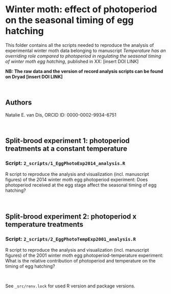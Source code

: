 # Winter moth: effect of photoperiod on the seasonal timing of egg hatching
This folder contains all the scripts needed to reproduce the analysis of experimental winter moth data belonging to manuscript _Temperature has an overriding role compared to photoperiod in regulating the seasonal timing of winter moth egg hatching_, published in XX: [insert DOI LINK]

**NB: The raw data and the version of record analysis scripts can be found on Dryad [insert DOI LINK]**

&nbsp;

## Authors
Natalie E. van Dis, ORCID ID: 0000-0002-9934-6751

&nbsp;

## Split-brood experiment 1: photoperiod treatments at a constant temperature
### Script: ```2_scripts/1_EggPhotoExp2014_analysis.R```
R script to reproduce the analysis and visualization (incl. manuscript figures) of the 2014 winter moth egg photoperiod experiment: Does photoperiod received at the egg stage affect the seasonal timing of egg hatching?

&nbsp;

## Split-brood experiment 2: photoperiod x temperature treatments
### Script: ```2_scripts/2_EggPhotoTempExp2001_analysis.R```
R script to reproduce the analysis and visualization (incl. manuscript figures) of the 2001 winter moth egg photoperiod-temperature experiment: What is the relative contribution of photoperiod and temperature on the timing of egg hatching?

&nbsp;

See ```_src/renv.lock``` for used R version and package versions.
